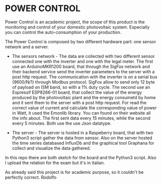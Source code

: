 # POWER CONTROL

Power Control is an academic project, the scope of this product is the monitoring and control of your domestic photovoltaic system.
Especially you can control the auto-consumption of your production.

The Power Control is composed by two different hardware part: one sensor network and a server.

- The sensors network -
The data are collected with two different sensor connected one with the inverter and one with the legal meter.
The first use an ArduinoMKR1200 board, that through the SigFox network and their backend service send the inverter parameters to the server with a post http request.
The communication with the inverter is on a serial bus (9600/N/1) through Modbus protocol. SigFox allow to send only 12 byte of payload on ISM band, so with a 1% duty cycle.
The second use an Espressif ESP8266-01 board, that collect the value of the energy produced by the photovoltaic plant and the energy consumetd by home and it sent them to the server with a post http request.
For read the correct value of current and calculate the corresponding value of power in Watt, it used the Emonlib library. You can found on their website all the info about.
The first sent data every 15 minutes, while the second every 5 minutes. Both use the use Json datatype.

- The server -
The server is hosted in a Raspeberry board, that with two Python3 script gather the data from sensor.
Also on the server hosted the time series databased InfluxDb and the graphical tool Graphana for collect and visualize the data gathered.

In this repo there are both sketch for the board and the Python3 script. Also I upload the relation for the exam but it's in italian.

As already said this project is for academic purpose, so it couldn't be perfectly correct.
Rodolfo
